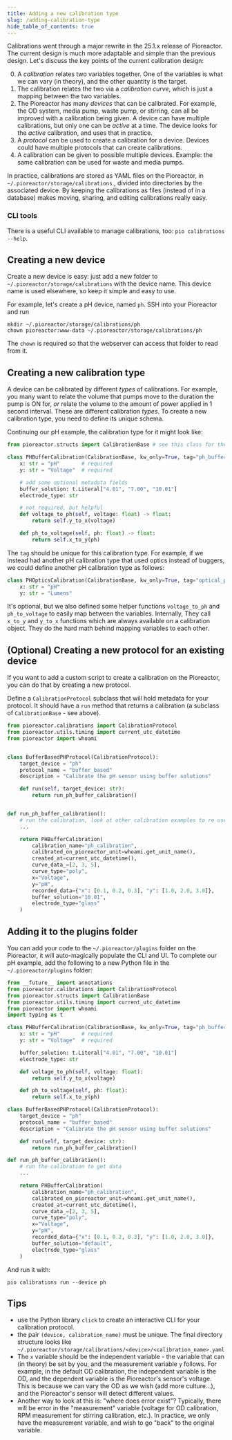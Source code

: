 ```yaml
---
title: Adding a new calibration type
slug: /adding-calibration-type
hide_table_of_contents: true
---
```


Calibrations went through a major rewrite in the 25.1.x release of Pioreactor. The current design is much more adaptable and simple than the previous design. Let's discuss the key points of the current calibration design:

0. A _calibration_ relates two variables together. One of the variables is what we can vary (in theory), and the other quantity is the target.
1. The calibration relates the two via a _calibration curve_, which is just a mapping between the two variables.
1. The Pioreactor has many _devices_ that can be calibrated. For example, the OD system, media pump, waste pump, or stirring, can all be improved with a calibration being given. A device can have multiple calibrations, but only one can be _active_ at a time. The device looks for the _active_ calibration, and uses that in practice.
2. A _protocol_ can be used to create a calibration for a device. Devices could have multiple protocols that can create calibrations.
1. A calibration can be given to possible multiple devices. Example: the same calibration can be used for waste and media pumps.

In practice, calibrations are stored as YAML files on the Pioreactor, in `~/.pioreactor/storage/calibrations` , divided into directories by the associated device. By keeping the calibrations as files (instead of in a database) makes moving, sharing, and editing calibrations really easy.

### CLI tools

There is a useful CLI available to manage calibrations, too: `pio calibrations --help`.

## Creating a new device

Create a new device is easy: just add a new folder to `~/.pioreactor/storage/calibrations` with the device name. This device name is used elsewhere, so keep it simple and easy to use.

For example, let's create a pH device, named `ph`. SSH into your Pioreactor and run
```
mkdir ~/.pioreactor/storage/calibrations/ph
chown pioreactor:www-data ~/.pioreactor/storage/calibrations/ph
```

The `chown` is required so that the webserver can access that folder to read from it.


## Creating a new calibration type

A device can be calibrated by different _types_ of calibrations. For example, you many want to relate the volume that pumps move to the duration the pump is ON for, *or* relate the volume to the amount of power applied in 1 second interval. These are different calibration _types_. To create a new calibration type, you need to define its unique schema.

Continuing our pH example, the calibration type for it might look like:

```python
from pioreactor.structs import CalibrationBase # see this class for the full list of fields

class PHBufferCalibration(CalibrationBase, kw_only=True, tag="ph_buffer"):
    x: str = "pH"       # required
    y: str = "Voltage"  # required

    # add some optional metadata fields
    buffer_solution: t.Literal["4.01", "7.00", "10.01"]
    electrode_type: str

    # not required, but helpful
    def voltage_to_ph(self, voltage: float) -> float:
        return self.y_to_x(voltage)

    def ph_to_voltage(self, ph: float) -> float:
        return self.x_to_y(ph)
```

The `tag` should be unique for this calibration type. For example, if we instead had another pH calibration type that used optics instead of buggers, we could define another pH calibration type as follows:

```python
class PHOpticsCalibration(CalibrationBase, kw_only=True, tag="optical_ph"):
    x: str = "pH"
    y: str = "Lumens"
```

It's optional, but we also defined some helper functions `voltage_to_ph` and `ph_to_voltage` to easily map between the variables. Internally, They call `x_to_y` and `y_to_x` functions which are always available on a calibration object. They do the hard math behind mapping variables to each other.



## (Optional) Creating a new protocol for an existing device

If you want to add a custom script to create a calibration on the Pioreactor, you can do that by creating a new protocol.


Define a `CalibrationProtocol` subclass that will hold metadata for your protocol. It should have a `run` method that returns a calibration (a subclass of `CalibrationBase` - see above).

```python
from pioreactor.calibrations import CalibrationProtocol
from pioreactor.utils.timing import current_utc_datetime
from pioreactor import whoami


class BufferBasedPHProtocol(CalibrationProtocol):
    target_device = "ph"
    protocol_name = "buffer_based"
    description = "Calibrate the pH sensor using buffer solutions"

    def run(self, target_device: str):
        return run_ph_buffer_calibration()


def run_ph_buffer_calibration():
    # run the calibration, look at other calibration examples to re use code.
    ...

    return PHBufferCalibration(
        calibration_name="ph_calibration",
        calibrated_on_pioreactor_unit=whoami.get_unit_name(),
        created_at=current_utc_datetime(),
        curve_data_=[2, 3, 5],
        curve_type="poly",
        x="Voltage",
        y="pH",
        recorded_data={"x": [0.1, 0.2, 0.3], "y": [1.0, 2.0, 3.0]},
        buffer_solution="10.01",
        electrode_type="glass"
    )
```


## Adding it to the plugins folder

You can add your code to the `~/.pioreactor/plugins` folder on the Pioreactor, it will auto-magically populate the CLI
and UI. To complete our pH example, add the following to a new Python file in the `~/.pioreactor/plugins` folder:

```python
from __future__ import annotations
from pioreactor.calibrations import CalibrationProtocol
from pioreactor.structs import CalibrationBase
from pioreactor.utils.timing import current_utc_datetime
from pioreactor import whoami
import typing as t

class PHBufferCalibration(CalibrationBase, kw_only=True, tag="ph_buffer"):
    x: str = "pH"       # required
    y: str = "Voltage"  # required

    buffer_solution: t.Literal["4.01", "7.00", "10.01"]
    electrode_type: str

    def voltage_to_ph(self, voltage: float):
        return self.y_to_x(voltage)

    def ph_to_voltage(self, ph: float):
        return self.x_to_y(ph)

class BufferBasedPHProtocol(CalibrationProtocol):
    target_device = "ph"
    protocol_name = "buffer_based"
    description = "Calibrate the pH sensor using buffer solutions"

    def run(self, target_device: str):
        return run_ph_buffer_calibration()

def run_ph_buffer_calibration():
    # run the calibration to get data
    ...

    return PHBufferCalibration(
        calibration_name="ph_calibration",
        calibrated_on_pioreactor_unit=whoami.get_unit_name(),
        created_at=current_utc_datetime(),
        curve_data_=[2, 3, 5],
        curve_type="poly",
        x="Voltage",
        y="pH",
        recorded_data={"x": [0.1, 0.2, 0.3], "y": [1.0, 2.0, 3.0]},
        buffer_solution="default",
        electrode_type="glass"
    )

```

And run it with:
```
pio calibrations run --device ph
```

## Tips

 - use the Python library `click` to create an interactive CLI for your calibration protocol.
 - the pair `(device, calibration_name)` must be unique. The final directory structure looks like `~/.pioreactor/storage/calibrations/<device>/<calibration_name>.yaml`
 - The `x` variable should be the independent variable - the variable that can (in theory) be set by you, and the measurement variable `y` follows. For example, in the default OD calibration, the independent variable is the OD, and the dependent variable is the Pioreactor's sensor's voltage. This is because we can vary the OD as we wish (add more culture...), and the Pioreactor's sensor will detect different values.
 - Another way to look at this is: "where does error exist"? Typically, there will be error in the "measurement" variable (voltage for OD calibration, RPM measurement for stirring calibration, etc.). In practice, we only have the measurement variable, and wish to go "back" to the original variable.

